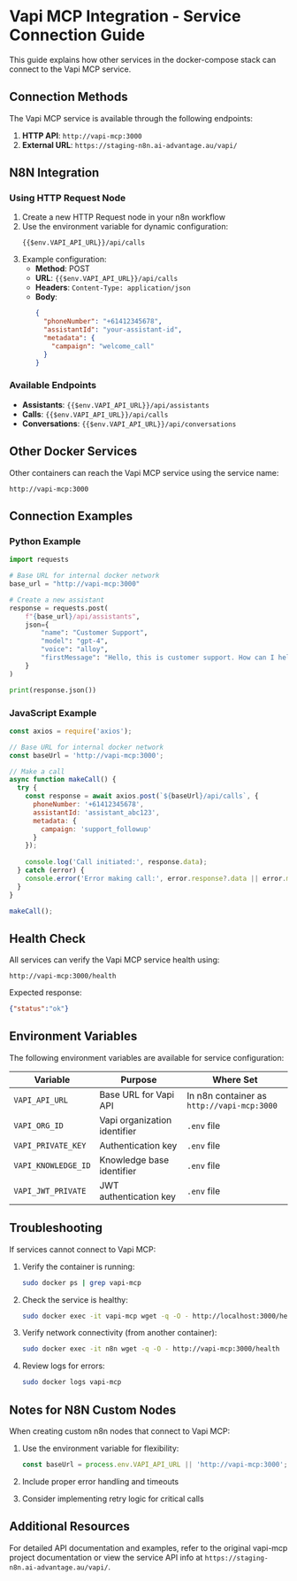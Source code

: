 # Vapi MCP Integration - Service Connection Guide

This guide explains how other services in the docker-compose stack can connect to the Vapi MCP service.

## Connection Methods

The Vapi MCP service is available through the following endpoints:

1. **HTTP API**: `http://vapi-mcp:3000`
2. **External URL**: `https://staging-n8n.ai-advantage.au/vapi/`

## N8N Integration

### Using HTTP Request Node

1. Create a new HTTP Request node in your n8n workflow
2. Use the environment variable for dynamic configuration:
   ```
   {{$env.VAPI_API_URL}}/api/calls
   ```
3. Example configuration:
   - **Method**: POST
   - **URL**: `{{$env.VAPI_API_URL}}/api/calls`
   - **Headers**: `Content-Type: application/json`
   - **Body**:
     ```json
     {
       "phoneNumber": "+61412345678",
       "assistantId": "your-assistant-id",
       "metadata": {
         "campaign": "welcome_call"
       }
     }
     ```

### Available Endpoints

- **Assistants**: `{{$env.VAPI_API_URL}}/api/assistants`
- **Calls**: `{{$env.VAPI_API_URL}}/api/calls`
- **Conversations**: `{{$env.VAPI_API_URL}}/api/conversations`

## Other Docker Services

Other containers can reach the Vapi MCP service using the service name:

```
http://vapi-mcp:3000
```

## Connection Examples

### Python Example

```python
import requests

# Base URL for internal docker network
base_url = "http://vapi-mcp:3000"

# Create a new assistant
response = requests.post(
    f"{base_url}/api/assistants",
    json={
        "name": "Customer Support",
        "model": "gpt-4",
        "voice": "alloy",
        "firstMessage": "Hello, this is customer support. How can I help you today?"
    }
)

print(response.json())
```

### JavaScript Example

```javascript
const axios = require('axios');

// Base URL for internal docker network
const baseUrl = 'http://vapi-mcp:3000';

// Make a call
async function makeCall() {
  try {
    const response = await axios.post(`${baseUrl}/api/calls`, {
      phoneNumber: '+61412345678',
      assistantId: 'assistant_abc123',
      metadata: {
        campaign: 'support_followup'
      }
    });
    
    console.log('Call initiated:', response.data);
  } catch (error) {
    console.error('Error making call:', error.response?.data || error.message);
  }
}

makeCall();
```

## Health Check

All services can verify the Vapi MCP service health using:

```
http://vapi-mcp:3000/health
```

Expected response:
```json
{"status":"ok"}
```

## Environment Variables

The following environment variables are available for service configuration:

| Variable | Purpose | Where Set |
|----------|---------|-----------|
| `VAPI_API_URL` | Base URL for Vapi API | In n8n container as `http://vapi-mcp:3000` |
| `VAPI_ORG_ID` | Vapi organization identifier | `.env` file |
| `VAPI_PRIVATE_KEY` | Authentication key | `.env` file |
| `VAPI_KNOWLEDGE_ID` | Knowledge base identifier | `.env` file |
| `VAPI_JWT_PRIVATE` | JWT authentication key | `.env` file |

## Troubleshooting

If services cannot connect to Vapi MCP:

1. Verify the container is running:
   ```bash
   sudo docker ps | grep vapi-mcp
   ```

2. Check the service is healthy:
   ```bash
   sudo docker exec -it vapi-mcp wget -q -O - http://localhost:3000/health
   ```

3. Verify network connectivity (from another container):
   ```bash
   sudo docker exec -it n8n wget -q -O - http://vapi-mcp:3000/health
   ```

4. Review logs for errors:
   ```bash
   sudo docker logs vapi-mcp
   ```

## Notes for N8N Custom Nodes

When creating custom n8n nodes that connect to Vapi MCP:

1. Use the environment variable for flexibility:
   ```javascript
   const baseUrl = process.env.VAPI_API_URL || 'http://vapi-mcp:3000';
   ```

2. Include proper error handling and timeouts
3. Consider implementing retry logic for critical calls

## Additional Resources

For detailed API documentation and examples, refer to the original vapi-mcp project documentation or view the service API info at `https://staging-n8n.ai-advantage.au/vapi/`. 